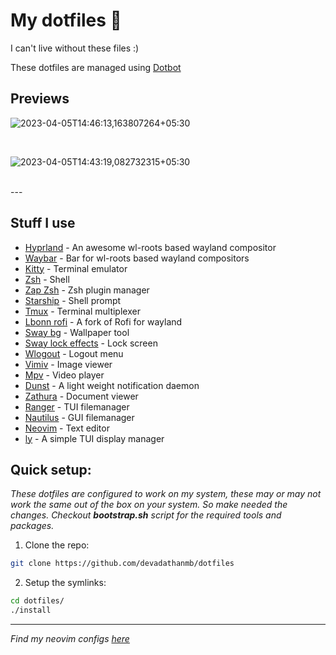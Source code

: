 # My dotfiles 🖤

I can't live without these files :)

These dotfiles are managed using [Dotbot](https://github.com/anishathalye/dotbot)

## Previews

![2023-04-05T14:46:13,163807264+05:30](https://user-images.githubusercontent.com/84301852/230037633-e63038ac-d4e7-4772-bae6-370c4569e933.png)

<br>

![2023-04-05T14:43:19,082732315+05:30](https://user-images.githubusercontent.com/84301852/230037168-5d66e021-2e76-4cc9-b28d-409b6db56dbc.png)

<br>
---

## Stuff I use

- [Hyprland](https://hyprland.org/) - An awesome wl-roots based wayland compositor
- [Waybar](https://github.com/Alexays/Waybar) - Bar for wl-roots based wayland compositors
- [Kitty](https://sw.kovidgoyal.net/kitty/) - Terminal emulator
- [Zsh](https://www.zsh.org/) - Shell
- [Zap Zsh](https://github.com/zap-zsh/zap) - Zsh plugin manager
- [Starship](https://starship.rs/) - Shell prompt
- [Tmux](https://github.com/tmux/tmux) - Terminal multiplexer
- [Lbonn rofi](https://github.com/lbonn/rofi) - A fork of Rofi for wayland
- [Sway bg](https://github.com/swaywm/swaybg) - Wallpaper tool
- [Sway lock effects](https://github.com/mortie/swaylock-effects) - Lock screen
- [Wlogout](https://github.com/ArtsyMacaw/wlogout) - Logout menu
- [Vimiv](https://github.com/karlch/vimiv) - Image viewer
- [Mpv](https://github.com/mpv-player/mpv) - Video player
- [Dunst](https://github.com/dunst-project/dunst) - A light weight notification daemon
- [Zathura](https://github.com/pwmt/zathura) - Document viewer
- [Ranger](https://github.com/ranger/ranger) - TUI filemanager
- [Nautilus](https://gitlab.gnome.org/GNOME/nautilus) - GUI filemanager
- [Neovim](https://github.com/neovim/neovim) - Text editor
- [ly](https://github.com/fairyglade/ly) - A simple TUI display manager

## Quick setup:

_These dotfiles are configured to work on my system, these may or may not work the same out of the box on your system. So make needed the changes. Checkout **bootstrap.sh** script for the required tools and packages._
<br>

1. Clone the repo:

```bash
git clone https://github.com/devadathanmb/dotfiles
```

2. Setup the symlinks:

```bash
cd dotfiles/
./install
```

---

_Find my neovim configs [here](https://github.com/devadathanmb/entevim)_
